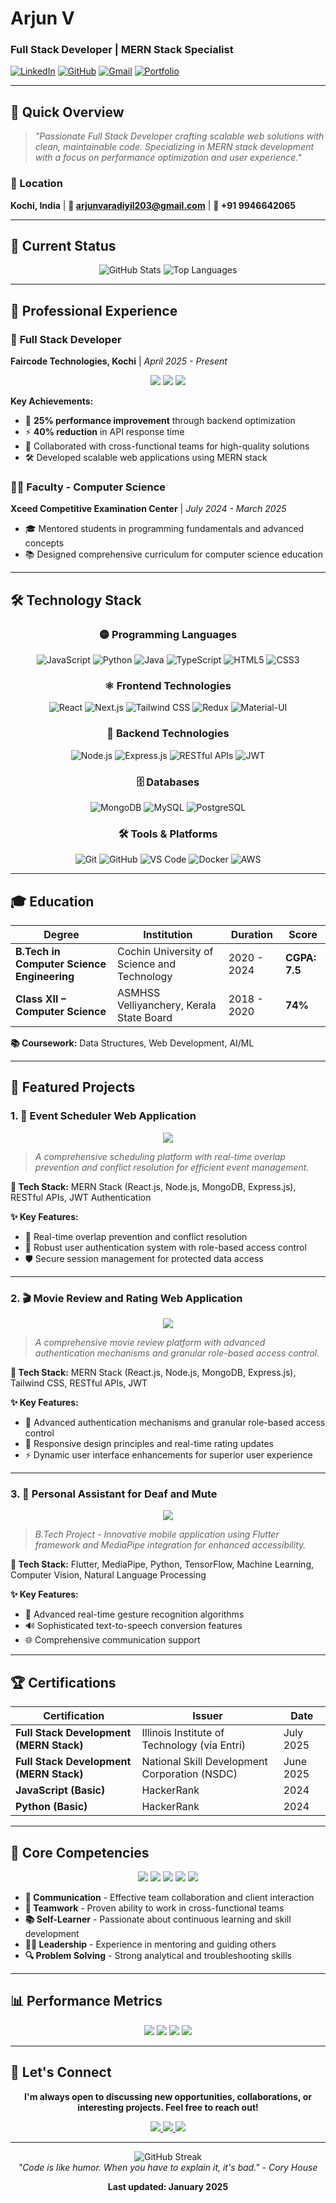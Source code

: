 # Arjun V
### Full Stack Developer | MERN Stack Specialist

[![LinkedIn](https://img.shields.io/badge/LinkedIn-0A66C2?style=for-the-badge&logo=linkedin&logoColor=white)](https://linkedin.com/in/arjunvaradiyil)
[![GitHub](https://img.shields.io/badge/GitHub-181717?style=for-the-badge&logo=github&logoColor=white)](https://github.com/arjunvardiyil)
[![Gmail](https://img.shields.io/badge/Gmail-EA4335?style=for-the-badge&logo=gmail&logoColor=white)](mailto:arjunvaradiyil203@gmail.com)
[![Portfolio](https://img.shields.io/badge/Portfolio-FF5722?style=for-the-badge&logo=todoist&logoColor=white)](https://arjunvardiyil.github.io)

---

## 🎯 Quick Overview

> *"Passionate Full Stack Developer crafting scalable web solutions with clean, maintainable code. Specializing in MERN stack development with a focus on performance optimization and user experience."*

### 📍 Location
**Kochi, India** | **📧 arjunvaradiyil203@gmail.com** | **📱 +91 9946642065**

---

## 🚀 Current Status

<div align="center">
  <img src="https://github-readme-stats.vercel.app/api?username=arjunvardiyil&show_icons=true&theme=tokyonight&hide_border=true" alt="GitHub Stats" />
  <img src="https://github-readme-stats.vercel.app/api/top-langs/?username=arjunvardiyil&layout=compact&theme=tokyonight&hide_border=true" alt="Top Languages" />
</div>

---

## 💼 Professional Experience

### 🎯 **Full Stack Developer** 
**Faircode Technologies, Kochi** | *April 2025 - Present*

<div align="center">
  <img src="https://img.shields.io/badge/Performance%20Improvement-25%25-brightgreen" />
  <img src="https://img.shields.io/badge/API%20Response%20Time-40%25%20Faster-blue" />
  <img src="https://img.shields.io/badge/Code%20Quality-Clean%20%26%20Maintainable-yellow" />
</div>

**Key Achievements:**
- 🚀 **25% performance improvement** through backend optimization
- ⚡ **40% reduction** in API response time
- 🤝 Collaborated with cross-functional teams for high-quality solutions
- 🛠️ Developed scalable web applications using MERN stack

### 👨‍🏫 **Faculty - Computer Science**
**Xceed Competitive Examination Center** | *July 2024 - March 2025*

- 🎓 Mentored students in programming fundamentals and advanced concepts
- 📚 Designed comprehensive curriculum for computer science education

---

## 🛠️ Technology Stack

<div align="center">

### **🟡 Programming Languages**
![JavaScript](https://img.shields.io/badge/JavaScript-F7DF1E?style=flat-square&logo=javascript&logoColor=black)
![Python](https://img.shields.io/badge/Python-3776AB?style=flat-square&logo=python&logoColor=white)
![Java](https://img.shields.io/badge/Java-ED8B00?style=flat-square&logo=openjdk&logoColor=white)
![TypeScript](https://img.shields.io/badge/TypeScript-007ACC?style=flat-square&logo=typescript&logoColor=white)
![HTML5](https://img.shields.io/badge/HTML5-E34F26?style=flat-square&logo=html5&logoColor=white)
![CSS3](https://img.shields.io/badge/CSS3-1572B6?style=flat-square&logo=css3&logoColor=white)

### **⚛️ Frontend Technologies**
![React](https://img.shields.io/badge/React-20232A?style=flat-square&logo=react&logoColor=61DAFB)
![Next.js](https://img.shields.io/badge/Next.js-000000?style=flat-square&logo=next.js&logoColor=white)
![Tailwind CSS](https://img.shields.io/badge/Tailwind_CSS-38B2AC?style=flat-square&logo=tailwind-css&logoColor=white)
![Redux](https://img.shields.io/badge/Redux-593D88?style=flat-square&logo=redux&logoColor=white)
![Material-UI](https://img.shields.io/badge/Material--UI-0081CB?style=flat-square&logo=material-ui&logoColor=white)

### **🔧 Backend Technologies**
![Node.js](https://img.shields.io/badge/Node.js-43853D?style=flat-square&logo=node.js&logoColor=white)
![Express.js](https://img.shields.io/badge/Express.js-404D59?style=flat-square&logo=express&logoColor=white)
![RESTful APIs](https://img.shields.io/badge/RESTful_API-FF6B6B?style=flat-square)
![JWT](https://img.shields.io/badge/JWT-000000?style=flat-square&logo=json-web-tokens&logoColor=white)

### **🗄️ Databases**
![MongoDB](https://img.shields.io/badge/MongoDB-4EA94B?style=flat-square&logo=mongodb&logoColor=white)
![MySQL](https://img.shields.io/badge/MySQL-4479A1?style=flat-square&logo=mysql&logoColor=white)
![PostgreSQL](https://img.shields.io/badge/PostgreSQL-316192?style=flat-square&logo=postgresql&logoColor=white)

### **🛠️ Tools & Platforms**
![Git](https://img.shields.io/badge/Git-F05032?style=flat-square&logo=git&logoColor=white)
![GitHub](https://img.shields.io/badge/GitHub-100000?style=flat-square&logo=github&logoColor=white)
![VS Code](https://img.shields.io/badge/VS_Code-007ACC?style=flat-square&logo=visual-studio-code&logoColor=white)
![Docker](https://img.shields.io/badge/Docker-2496ED?style=flat-square&logo=docker&logoColor=white)
![AWS](https://img.shields.io/badge/AWS-232F3E?style=flat-square&logo=amazon-aws&logoColor=white)

</div>

---

## 🎓 Education

| Degree | Institution | Duration | Score |
|--------|-------------|----------|-------|
| **B.Tech in Computer Science Engineering** | Cochin University of Science and Technology | 2020 - 2024 | **CGPA: 7.5** |
| **Class XII – Computer Science** | ASMHSS Velliyanchery, Kerala State Board | 2018 - 2020 | **74%** |

**📚 Coursework:** Data Structures, Web Development, AI/ML

---

## 🚀 Featured Projects

### 1. 📅 **Event Scheduler Web Application**
<div align="center">
  <img src="https://img.shields.io/badge/MERN%20Stack-React%20%7C%20Node%20%7C%20MongoDB%20%7C%20Express-61DAFB" />
</div>

> *A comprehensive scheduling platform with real-time overlap prevention and conflict resolution for efficient event management.*

**🔧 Tech Stack:** MERN Stack (React.js, Node.js, MongoDB, Express.js), RESTful APIs, JWT Authentication

**✨ Key Features:**
- 🔄 Real-time overlap prevention and conflict resolution
- 🔐 Robust user authentication system with role-based access control
- 🛡️ Secure session management for protected data access

---

### 2. 🎬 **Movie Review and Rating Web Application**
<div align="center">
  <img src="https://img.shields.io/badge/Full%20Stack-MERN%20%7C%20Tailwind%20CSS%20%7C%20JWT-38B2AC" />
</div>

> *A comprehensive movie review platform with advanced authentication mechanisms and granular role-based access control.*

**🔧 Tech Stack:** MERN Stack (React.js, Node.js, MongoDB, Express.js), Tailwind CSS, RESTful APIs, JWT

**✨ Key Features:**
- 🔐 Advanced authentication mechanisms and granular role-based access control
- 📱 Responsive design principles and real-time rating updates
- ⚡ Dynamic user interface enhancements for superior user experience

---

### 3. 🤟 **Personal Assistant for Deaf and Mute**
<div align="center">
  <img src="https://img.shields.io/badge/AI%20%7C%20ML-Flutter%20%7C%20MediaPipe%20%7C%20TensorFlow-02569B" />
</div>

> *B.Tech Project - Innovative mobile application using Flutter framework and MediaPipe integration for enhanced accessibility.*

**🔧 Tech Stack:** Flutter, MediaPipe, Python, TensorFlow, Machine Learning, Computer Vision, Natural Language Processing

**✨ Key Features:**
- 🤖 Advanced real-time gesture recognition algorithms
- 🔊 Sophisticated text-to-speech conversion features
- 🌐 Comprehensive communication support

---

## 🏆 Certifications

<div align="center">

| Certification | Issuer | Date |
|---------------|--------|------|
| **Full Stack Development (MERN Stack)** | Illinois Institute of Technology (via Entri) | July 2025 |
| **Full Stack Development (MERN Stack)** | National Skill Development Corporation (NSDC) | June 2025 |
| **JavaScript (Basic)** | HackerRank | 2024 |
| **Python (Basic)** | HackerRank | 2024 |

</div>

---

## 🌟 Core Competencies

<div align="center">
  <img src="https://img.shields.io/badge/Communication-Expert-4CAF50" />
  <img src="https://img.shields.io/badge/Teamwork-Collaborative-2196F3" />
  <img src="https://img.shields.io/badge/Self--Learner-Continuous%20Learning-FF9800" />
  <img src="https://img.shields.io/badge/Leadership-Mentoring-9C27B0" />
  <img src="https://img.shields.io/badge/Problem%20Solving-Analytical-F44336" />
</div>

- **💬 Communication** - Effective team collaboration and client interaction
- **🤝 Teamwork** - Proven ability to work in cross-functional teams
- **📚 Self-Learner** - Passionate about continuous learning and skill development
- **👨‍💼 Leadership** - Experience in mentoring and guiding others
- **🔍 Problem Solving** - Strong analytical and troubleshooting skills

---

## 📊 Performance Metrics

<div align="center">
  <img src="https://img.shields.io/badge/App%20Performance-25%25%20Improvement-brightgreen" />
  <img src="https://img.shields.io/badge/API%20Response%20Time-40%25%20Reduction-blue" />
  <img src="https://img.shields.io/badge/Code%20Quality-Clean%20%26%20Maintainable-yellow" />
  <img src="https://img.shields.io/badge/Agile%20Methodology-Experienced-orange" />
</div>

---

## 🤝 Let's Connect

<div align="center">
  <p><strong>I'm always open to discussing new opportunities, collaborations, or interesting projects. Feel free to reach out!</strong></p>
  
  <a href="https://linkedin.com/in/arjunvaradiyil">
    <img src="https://img.shields.io/badge/LinkedIn-0A66C2?style=for-the-badge&logo=linkedin&logoColor=white" />
  </a>
  <a href="https://github.com/arjunvardiyil">
    <img src="https://img.shields.io/badge/GitHub-181717?style=for-the-badge&logo=github&logoColor=white" />
  </a>
  <a href="mailto:arjunvaradiyil203@gmail.com">
    <img src="https://img.shields.io/badge/Gmail-EA4335?style=for-the-badge&logo=gmail&logoColor=white" />
  </a>
</div>

---

<div align="center">
  <img src="https://github-readme-streak-stats.herokuapp.com/?user=arjunvardiyil&theme=tokyonight&hide_border=true" alt="GitHub Streak" />
</div>

<div align="center">
  <em>"Code is like humor. When you have to explain it, it's bad." - Cory House</em>
  
  <p><strong>Last updated: January 2025</strong></p>
</div> 
